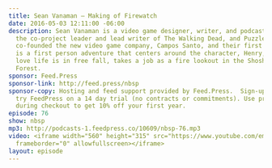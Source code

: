 ```yaml
---
title: Sean Vanaman — Making of Firewatch
date: 2016-05-03 12:11:00 -06:00
description: Sean Vanaman is a video game designer, writer, and podcast host. He was
  the co-project leader and lead writer of The Walking Dead, and Puzzle Agent 2. Sean
  co-founded the new video game company, Campos Santo, and their first game, Firewatch,
  is a first person adventure that centers around the character, Henry, a man whose
  love life is in free fall, takes a job as a fire lookout in the Shoshone National
  Forest.
sponsor: Feed.Press
sponsor-link: http://feed.press/nbsp
sponsor-copy: Hosting and feed support provided by Feed.Press.  Sign-up today and
  try FeedPress on a 14 day trial (no contracts or commitments). Use promo code *nbsp*
  during checkout to get 10% off your first year.
episode: 76
show: nbsp
mp3: http://podcasts-1.feedpress.co/10609/nbsp-76.mp3
video: <iframe width="560" height="315" src="https://www.youtube.com/embed/2jPS8_euZ_g"
  frameborder="0" allowfullscreen></iframe>
layout: episode
---
```


